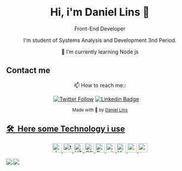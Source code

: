 <h1 align="center" > Hi, i'm Daniel Lins  👋 </h1> 

 <div align="center">
<p>Front-End Developer</p>
<p>I'm student of Systems Analysis and Development 3nd Period. </p>
<p> 
🌱  I’m currently learning Node js
   </div>
   
## Contact me

 <div align="center">
 📫 How to reach me::<a href="https://www.linkedin.com/in/daniel-lins-6a554a1a0/"  target="_blank" >

 [![Twitter Follow](https://img.shields.io/twitter/follow/dev_lins?color=%231DA1F2&logo=Twitter&logoColor=1DA1F2&style=flat-square)](https://twitter.com/https://twitter.com/dev_lins)
 [![Linkedin Badge](https://img.shields.io/badge/-DanielLins-blue?style=flat-square&logo=Linkedin&logoColor=white&link=https://www.linkedin.com/in/daniel-lins-/)](https://www.linkedin.com/in/daniel-lins-/)&nbsp;&nbsp;&nbsp;&nbsp;&nbsp;
     </div>


  <div align="center">
  <sub> Made with 💖 by
    <a href="https://github.com/daniel-lins">Daniel Lins
  </sub>
</div>





## 🛠  Here some Technology i use
<p align="center">
<img src="https://img.shields.io/badge/JavaScript-282C34?logo=javascript&logoColor=F7DF1E" alt="JavaScript logo" title="JavaScript" height="25" />
  <img src="https://img.shields.io/badge/TypesScript-282C34?logo=typescript&logoColor=F7DF1E" alt="typescript logo" title="JavaScript" height="25" />
<img src="https://img.shields.io/badge/HTML5-282C34?logo=html5&logoColor=E34F26" alt="HTML5 logo" title="HTML5" height="25" />
<img src="https://img.shields.io/badge/CSS3-282C34?logo=css3&logoColor=1572B6" alt="CSS3 logo" title="CSS3" height="25" />
<img src="https://img.shields.io/badge/React-282C34?logo=react&logoColor=61DAFB" alt="React logo" title="React.js / React Native" height="25" />
<img src="https://img.shields.io/badge/git-282C34?logo=git&logoColor=F05032" alt="git logo" title="git" height="25" />
<img src="https://img.shields.io/badge/VS%20Code-282C34?logo=visual-studio-code&logoColor=007ACC" alt="Visual Studio Code logo" title="Visual Studio Code" height="25" />
 <img src="https://img.shields.io/badge/bootstrap%20-%23563D7C.svg?&style=for-the-badge&logo=bootstrap&logoColor=white" height="25"/>
 <img src="https://img.shields.io/badge/-GitHub-181717?style=flat-square&logo=github" height="25"/>
</p>



  <img  align="left" src = "https://github-readme-stats.vercel.app/api?username=Daniel-lins&show_icons=true&theme=tokyonight&line_height=27">
</p>
  <img align="center"  src="https://github-readme-stats.vercel.app/api/top-langs/?username=Daniel-lins&hide=css,java,html&theme=tokyonight"> 
 <p align="center">
  


<!--
Here are some ideas to get you started:

- 🔭 I’m currently working on ...
- 🌱 I’m currently learning ...
- 👯 I’m looking to collaborate on ...
- 🤔 I’m looking for help with ...
- 💬 Ask me about ...
- 📫 How to reach me: ...
- 😄 Pronouns: ...
- ⚡ Fun fact: ...
-->
